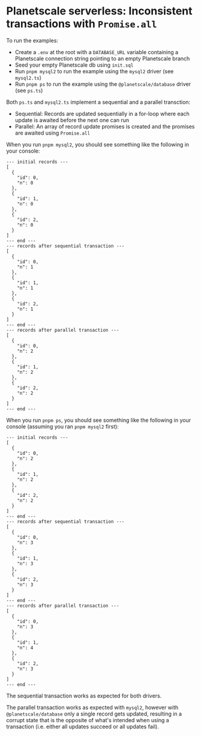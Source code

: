 # Planetscale serverless: Inconsistent transactions with `Promise.all`

To run the examples:

- Create a `.env` at the root with a `DATABASE_URL` variable containing a Planetscale connection string pointing to an empty Planetscale branch
- Seed your empty Planetscale db using `init.sql`
- Run `pnpm mysql2` to run the example using the `mysql2` driver (see `mysql2.ts`)
- Run `pnpm ps` to run the example using the `@planetscale/database` driver (see `ps.ts`)

Both `ps.ts` and `mysql2.ts` implement a sequential and a parallel transction:

- Sequential: Records are updated sequentially in a for-loop where each update is awaited before the next one can run
- Parallel: An array of record update promises is created and the promises are awaited using `Promise.all`

When you run `pnpm mysql2`, you should see something like the following in your console:

```
--- initial records ---
[
  {
    "id": 0,
    "n": 0
  },
  {
    "id": 1,
    "n": 0
  },
  {
    "id": 2,
    "n": 0
  }
]
--- end ---
--- records after sequential transaction ---
[
  {
    "id": 0,
    "n": 1
  },
  {
    "id": 1,
    "n": 1
  },
  {
    "id": 2,
    "n": 1
  }
]
--- end ---
--- records after parallel transaction ---
[
  {
    "id": 0,
    "n": 2
  },
  {
    "id": 1,
    "n": 2
  },
  {
    "id": 2,
    "n": 2
  }
]
--- end ---
```

When you run `pnpm ps`, you should see something like the following in your console (assuming you ran `pnpm mysql2` first):

```
--- initial records ---
[
  {
    "id": 0,
    "n": 2
  },
  {
    "id": 1,
    "n": 2
  },
  {
    "id": 2,
    "n": 2
  }
]
--- end ---
--- records after sequential transaction ---
[
  {
    "id": 0,
    "n": 3
  },
  {
    "id": 1,
    "n": 3
  },
  {
    "id": 2,
    "n": 3
  }
]
--- end ---
--- records after parallel transaction ---
[
  {
    "id": 0,
    "n": 3
  },
  {
    "id": 1,
    "n": 4
  },
  {
    "id": 2,
    "n": 3
  }
]
--- end ---
```

The sequential transaction works as expected for both drivers.

The parallel transaction works as expected with `mysql2`, however with `@planetscale/database` only a single record gets updated, resulting in a corrupt state that is the opposite of what's intended when using a transaction (i.e. either all updates succeed or all updates fail).
